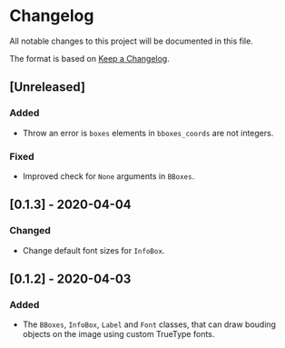 # Changelog

All notable changes to this project will be documented in this file.

The format is based on [Keep a Changelog](https://keepachangelog.com/en/1.0.0/).

## [Unreleased]

### Added

* Throw an error is `boxes` elements in `bboxes_coords` are not integers.

### Fixed

* Improved check for `None` arguments in `BBoxes`.

## [0.1.3] - 2020-04-04

### Changed

* Change default font sizes for `InfoBox`.

## [0.1.2] - 2020-04-03

### Added

* The `BBoxes`, `InfoBox`, `Label` and `Font` classes, that can draw bouding objects on the image using custom TrueType fonts.
